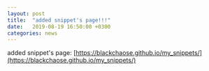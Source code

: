 ```yaml
---
layout: post
title:  "added snippet's page!!!"
date:   2019-08-19 16:50:00 +0300
categories: news
---
```


added snippet's page: [https://blackchaose.github.io/my_snippets/](https://blackchaose.github.io/my_snippets/)


